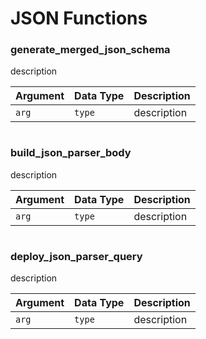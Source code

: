 # JSON Functions

### generate_merged_json_schema
description

Argument | Data Type | Description
--- | --- | ---
`arg` | `type` | description

```sql 
```

### build_json_parser_body
description

Argument | Data Type | Description
--- | --- | ---
`arg` | `type` | description

```sql 
```

### deploy_json_parser_query
description

Argument | Data Type | Description
--- | --- | ---
`arg` | `type` | description

```sql 
```